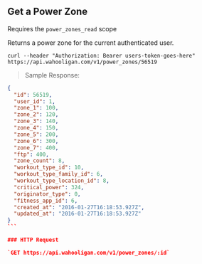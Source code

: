 ## Get a Power Zone

Requires the `power_zones_read` scope

Returns a power zone for the current authenticated user.

```shell
curl --header "Authorization: Bearer users-token-goes-here" https://api.wahooligan.com/v1/power_zones/56519
```

> Sample Response:

``````json
{
  "id": 56519,
  "user_id": 1,
  "zone_1": 100,
  "zone_2": 120,
  "zone_3": 140,
  "zone_4": 150,
  "zone_5": 200,
  "zone_6": 300,
  "zone_7": 400,
  "ftp": 400,
  "zone_count": 8,
  "workout_type_id": 10,
  "workout_type_family_id": 6,
  "workout_type_location_id": 8,
  "critical_power": 324,
  "originator_type": 0,
  "fitness_app_id": 6,
  "created_at": "2016-01-27T16:18:53.927Z",
  "updated_at": "2016-01-27T16:18:53.927Z"
}
```

### HTTP Request

`GET https://api.wahooligan.com/v1/power_zones/:id`
